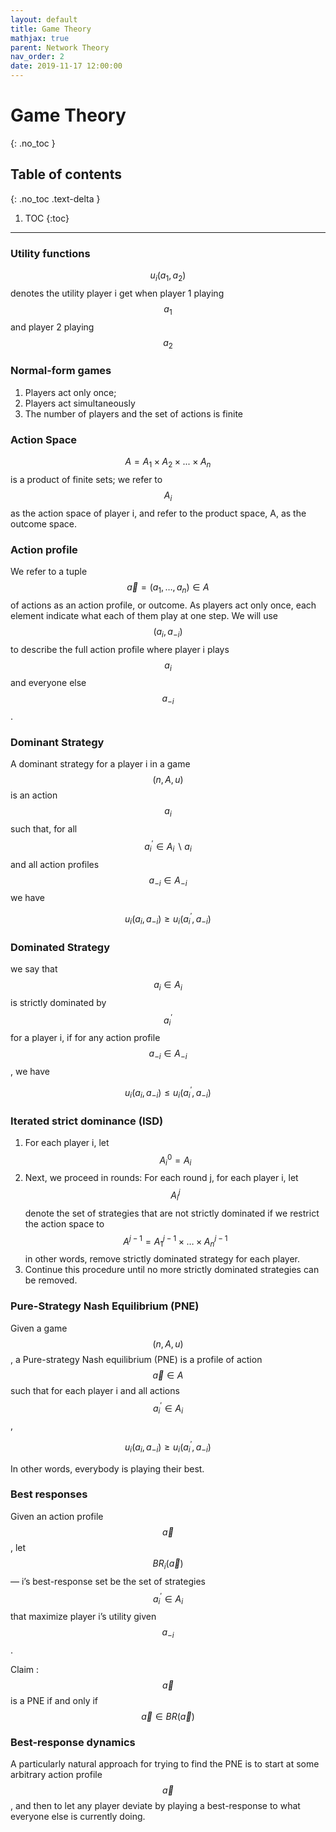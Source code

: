 ```yaml
---
layout: default
title: Game Theory
mathjax: true
parent: Network Theory
nav_order: 2
date: 2019-11-17 12:00:00
---
```


# Game Theory
{: .no_toc }

## Table of contents
{: .no_toc .text-delta }

1. TOC
{:toc}

---

### Utility functions 

$$u_{i}(a_{1},a_{2})$$ denotes the utility player i get when player 1 playing $$a_{1}$$ and player 2 playing $$a_{2}$$

### Normal-form games
1. Players act only once;
2. Players act simultaneously
3. The number of players and the set of actions is finite

### Action Space

$$A = A_{1} × A_{2} × . . . × A_{n}$$ is a product of finite sets; we refer to $$A_{i}$$ as
the action space of player i, and refer to the product space, A, as the
outcome space.

### Action profile
We refer to a tuple $$\vec{a}=\left(a_{1}, \ldots, a_{n}\right) \in A$$ of actions as an action profile,
or outcome. As players act only once, each element indicate what each of them play at one step.
We will use $$(a_{i}, a_{−i})$$ to describe the full action profile where player i
plays $$a_{i}$$ and everyone else $$a_{−i}$$.

### Dominant Strategy
A dominant strategy for a player i in a game $$(n, A, u)$$ is
an action $$a_{i}$$ such that, for all $$a_{i}^{\prime} \in A_{i} \backslash a_{i}$$ and all action profiles $$a_{-i} \in A_{-i}$$ we have

$$
u_{i}\left(a_{i}, a_{-i}\right) \geq u_{i}\left(a_{i}^{\prime}, a_{-i}\right)
$$

### Dominated Strategy

we say that $$a_{i} \in A_{i}$$ is strictly dominated by $$a_{i}^{\prime}$$
for a player i, if for any action profile $$a_{-i} \in A_{-i}$$, we have

$$
u_{i}\left(a_{i}, a_{-i}\right) \leq u_{i}\left(a_{i}^{\prime}, a_{-i}\right)
$$

### Iterated strict dominance (ISD)
1. For each player i, let $$A^{0}_{i} = A_{i}$$
2. Next, we proceed in rounds: For each round j, for each player i, let $$A^{j}_{i}$$ denote the set of strategies that are not strictly dominated if we restrict the action space to 
$$
A^{j-1}=A_{1}^{j-1} \times \ldots \times A_{n}^{j-1}
$$
in other words, remove strictly dominated strategy for each player.
3. Continue this procedure until no more strictly dominated strategies can be removed.

### Pure-Strategy Nash Equilibrium (PNE)
Given a game $$(n, A, u)$$, a Pure-strategy Nash equilibrium (PNE) is a profile of action $$\vec{a} \in A$$ such that for each player i and all actions $$a_{i}^{\prime} \in A_{i}$$, 


$$
u_{i}\left(a_{i}, a_{-i}\right) \geq u_{i}\left(a_{i}^{\prime}, a_{-i}\right)
$$

In other words, everybody is playing their best.

### Best responses 

Given an action profile $$\vec{a}$$, let $$BR_{i}(\vec{a})$$ — i’s best-response
set be the set of strategies $$ a_{i}^{\prime} \in A_{i}$$ that maximize player i’s utility given
$$a_{−i}$$.

Claim : $$\vec{a}$$ is a PNE if and only if $$\vec{a} \in BR(\vec{a})$$

### Best-response dynamics

A particularly natural approach for trying to find the PNE is to start at
some arbitrary action profile $$\vec{a}$$, and then to let any player deviate by playing
a best-response to what everyone else is currently doing.